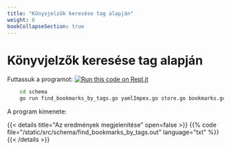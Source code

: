 ```yaml
---
title: "Könyvjelzők keresése tag alapján"
weight: 6
bookCollapseSection: true
---
```


# Könyvjelzők keresése tag alapján

Futtassuk a programot:
[![Run this code on Repl.it](https://repl.it/badge/github/tombenke/cayley-cookbook-src)](https://repl.it/@tombenke/cayley-cookbook-src#schema/find_bookmarks_by_tags.go)

```bash
    cd schema
    go run find_bookmarks_by_tags.go yamlImpex.go store.go bookmarks.go
```

A program kimenete:

{{< details title="Az eredmények megjelenítése" open=false >}}
{{% code file="/static/src/schema/find_bookmarks_by_tags.out" language="txt" %}}
{{< /details >}}

